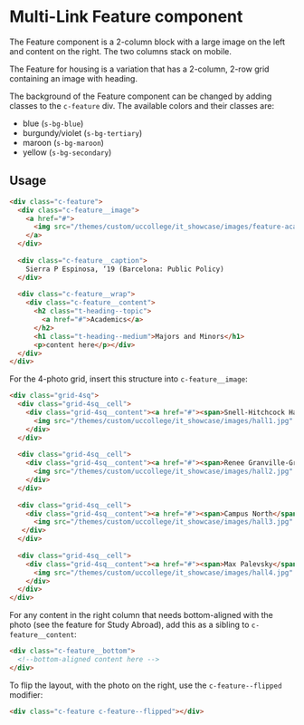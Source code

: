# Multi-Link Feature component

The Feature component is a 2-column block with a large image on the left and content on the right. The two columns stack on mobile. 

The Feature for housing is a variation that has a 2-column, 2-row grid containing an image with heading. 

The background of the Feature component can be changed by adding classes to the `c-feature` div. The available colors and their classes are:
  * blue (`s-bg-blue`)
  * burgundy/violet (`s-bg-tertiary`)
  * maroon (`s-bg-maroon`)
  * yellow (`s-bg-secondary`)

## Usage

```html
<div class="c-feature">
  <div class="c-feature__image">
    <a href="#">
      <img src="/themes/custom/uccollege/it_showcase/images/feature-academics.jpg" alt="">
    </a>
  </div>
  
  <div class="c-feature__caption">
    Sierra P Espinosa, ‘19 (Barcelona: Public Policy)
  </div>
  
  <div class="c-feature__wrap">
    <div class="c-feature__content">
      <h2 class="t-heading--topic">
        <a href="#">Academics</a>
      </h2>
      <h1 class="t-heading--medium">Majors and Minors</h1>
      <p>content here</p></div>
  </div>
</div>
```

For the 4-photo grid, insert this structure into `c-feature__image`:

```html
<div class="grid-4sq">
  <div class="grid-4sq__cell">
    <div class="grid-4sq__content"><a href="#"><span>Snell-Hitchcock Hall</span> 
      <img src="/themes/custom/uccollege/it_showcase/images/hall1.jpg" alt="Snell-Hitchcock Hall"></a>
    </div>
  </div>
  
  <div class="grid-4sq__cell">
    <div class="grid-4sq__content"><a href="#"><span>Renee Granville-Grossman</span> 
      <img src="/themes/custom/uccollege/it_showcase/images/hall2.jpg" alt="Renee Granville-Grossman"></a>
    </div>
  </div>
  
  <div class="grid-4sq__cell">
    <div class="grid-4sq__content"><a href="#"><span>Campus North</span> 
      <img src="/themes/custom/uccollege/it_showcase/images/hall3.jpg" alt="Campus North"></a>
   </div>
  </div>
  
  <div class="grid-4sq__cell">
    <div class="grid-4sq__content"><a href="#"><span>Max Palevsky</span> 
      <img src="/themes/custom/uccollege/it_showcase/images/hall4.jpg" alt="Max Palevsky"></a>
    </div>
  </div>
</div>
```
For any content in the right column that needs bottom-aligned with the photo (see the feature for Study Abroad), add this as a sibling to `c-feature__content`:

```html
<div class="c-feature__bottom">
  <!--bottom-aligned content here -->
</div>
```

To flip the layout, with the photo on the right, use the `c-feature--flipped` modifier:

```html
<div class="c-feature c-feature--flipped"></div>
```
